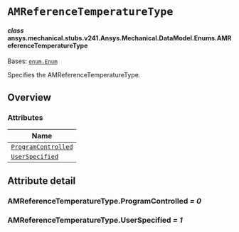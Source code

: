 <!-- vale off -->

<a id="amreferencetemperaturetype"></a>

# `AMReferenceTemperatureType`

<a id="ansys.mechanical.stubs.v241.Ansys.Mechanical.DataModel.Enums.AMReferenceTemperatureType"></a>

#### *class* ansys.mechanical.stubs.v241.Ansys.Mechanical.DataModel.Enums.AMReferenceTemperatureType

Bases: [`enum.Enum`](https://docs.python.org/3/library/enum.html#enum.Enum)

Specifies the AMReferenceTemperatureType.

<!-- !! processed by numpydoc !! -->

<a id="overview"></a>

## Overview

### Attributes

| Name |
| ------------------------------------------------------------------------ |
| [`ProgramControlled`](#AMReferenceTemperatureType.ProgramControlled) |
| [`UserSpecified`](#AMReferenceTemperatureType.UserSpecified) |

<a id="attribute-detail"></a>

## Attribute detail

<a id="AMReferenceTemperatureType.ProgramControlled"></a>

### AMReferenceTemperatureType.ProgramControlled *= 0*

<a id="AMReferenceTemperatureType.UserSpecified"></a>

### AMReferenceTemperatureType.UserSpecified *= 1*

<!-- vale on -->
